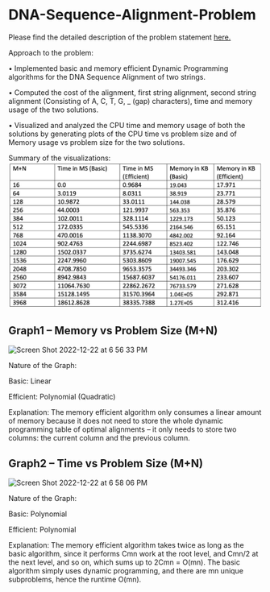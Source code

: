 # DNA-Sequence-Alignment-Problem
Please find the detailed description of the problem statement [here.](https://github.com/purvaingle/DNA-Sequence-Alignment-Problem/blob/main/CSCI570_Fall22_Project.pdf)

Approach to the problem:

• Implemented basic and memory efficient Dynamic Programming algorithms for the DNA Sequence Alignment of two strings.

• Computed the cost of the alignment, first string alignment, second string alignment (Consisting of A, C, T, G, _ (gap) characters), time and memory usage of the two solutions.

• Visualized and analyzed the CPU time and memory usage of both the solutions by generating plots of the CPU time vs problem size and of Memory usage vs problem size for the two solutions.

Summary of the visualizations:
![Test Image 1](https://github.com/purvaingle/DNA-Sequence-Alignment-Problem/blob/main/Screen%20Shot%202022-12-22%20at%206.52.21%20PM.png?raw=true)


## Graph1 – Memory vs Problem Size (M+N)
<img width="505" alt="Screen Shot 2022-12-22 at 6 56 33 PM" src="https://user-images.githubusercontent.com/90026828/209261791-a6e3d092-f184-4a76-a7fe-9f4e20f1cc45.png">

Nature of the Graph:

Basic: Linear

Efficient: Polynomial (Quadratic)

Explanation: The memory efficient algorithm only consumes a linear amount of memory because it does not need to store the whole dynamic programming table of optimal alignments – it only needs to store two columns: the current column and the previous column.


## Graph2 – Time vs Problem Size (M+N)
<img width="547" alt="Screen Shot 2022-12-22 at 6 58 06 PM" src="https://user-images.githubusercontent.com/90026828/209261993-14680524-6a77-4d9b-a055-80b7917391d2.png">

Nature of the Graph:

Basic: Polynomial 

Efficient: Polynomial

Explanation: The memory efficient algorithm takes twice as long as the basic algorithm, since it performs Cmn work at the root level, and Cmn/2 at the next level, and so on, which sums up to 2Cmn = O(mn). The basic algorithm simply uses dynamic programming, and there are mn unique subproblems, hence the runtime O(mn).
